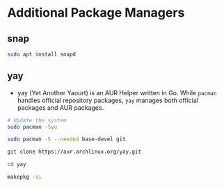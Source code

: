 # Additional Package Managers

## snap

```bash
sudo apt install snapd
```

## yay

- yay (Yet Another Yaourt) is an AUR Helper written in Go. While `pacman` handles official repository packages, `yay` manages both official packages and AUR packages.

```zsh
# Update the system
sudo pacman -Syu
```

```zsh
sudo pacman -S --needed base-devel git

git clone https://aur.archlinux.org/yay.git

cd yay

makepkg -si
```
